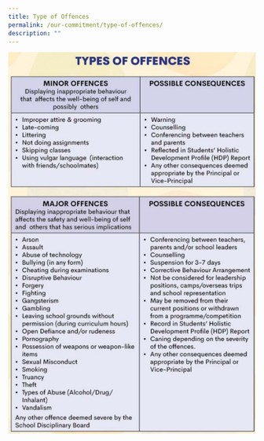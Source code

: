 ```yaml
---
title: Type of Offences
permalink: /our-commitment/type-of-offences/
description: ""
---
```

![](/images/Offences.jpeg)